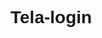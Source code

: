 # Tela-login
<!DOCTYPE html>
<html lang="pt-br">
<head>
    <meta charset="UTF-8">
    <meta http-equiv="X-UA-Compatible" content="IE=edge">
    <meta name="viewport" content="width=device-width, initial-scale=1.0">
    <title>Faça seu login</title>
    <style>
        body{
            font-family: Arial, Helvetica, sans-serif;
            background-image: url(/assets/img/background2.jpg);
        }
        div{
            background-color: rgba(0, 0, 0, 0.9);
            position: absolute;
            top: 50%;
            left: 50%;
            transform: translate(-50%,-50%);
            padding: 80px;
            border-radius: 15px;
            color: #fff;
        }
        input{
            padding: 15px;
            border: none;
            outline: none;
            font-size: 15px;
        }
        button{
            background-color: rgb(10, 124, 237);
            border: none;
            padding: 15px;
            width: 100%;
            border-radius: 10px;
            color: white;
            font-size: 15px;
            
        }
        button:hover{
            background-color: deepskyblue;
            cursor: pointer;
        }
    </style>
</head>
<body>
    <div>
        <h1>Login</h1>
        <input type="text" placeholder="Nome">
        <br><br>
        <input type="password" placeholder="Senha">
        <br><br>
        <button>Enviar</button>
        <br><br>
        <button><a href= "formulario.html" >Cadastre-se</a></button>
    </div>
</body>
</html>
